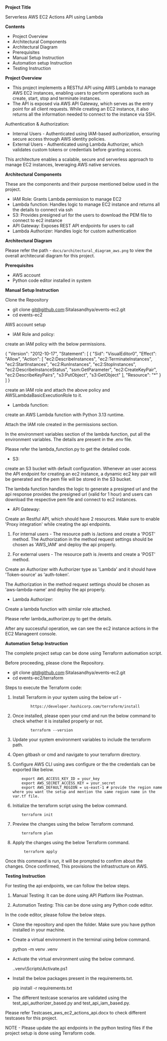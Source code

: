**Project Title**

Serverless AWS EC2 Actions API using Lambda



**Contents**



* Project Overview
* Architectural Components
* Architectural Diagram
* Prerequisites
* Manual Setup Instruction
* Automation setup Instruction
* Testing Instruction



**Project Overview**

* This project implements a RESTful API using AWS Lambda to manage AWS EC2 instances, enabling users to perform operations such as create, start, stop and terminate instances.
* The API is exposed via AWS API Gateway, which serves as the entry point for all client requests. While creating an EC2 instance, it also returns all the information needed to connect to the instance via SSH.


Authentication & Authorization:

* Internal Users - Authenticated using IAM-based authorization, ensuring secure access through AWS identity policies.
* External Users - Authenticated using Lambda Authorizer, which validates custom tokens or credentials before granting access.

This architecture enables a scalable, secure and serverless approach to manage EC2 instances, leveraging AWS native services.


**Architectural Components**



These are the components and their purpose mentioned below used in the project.
* IAM Role: Grants Lambda permission to manage EC2
* Lambda function: Handles logic to manage EC2 instance and returns all the details to connect via ssh
* S3: Provides presigned url for the users to download the PEM file to connect to ec2 instance 
* API Gateway: Exposes REST API endpoints for users to call
* Lambda Authorizer: Handles logic for custom authentication






**Architectural Diagram**



Please refer the path - `docs/architectural_diagram_aws.png` to view the overall architecural diagram for this project.



**Prerequisites**

* AWS account
* Python code editor installed in system



**Manual Setup Instruction**



Clone the Repository

- git clone git@github.com:Sitalasandhya/events-ec2.git
- cd events-ec2


AWS account setup

* IAM Role and policy: 

create an IAM policy with the below permissions.

{
    "Version": "2012-10-17",
    "Statement": [
        {
            "Sid": "VisualEditor0",
            "Effect": "Allow",
            "Action": [
                "ec2:DescribeInstances",
                "ec2:TerminateInstances",
                "ec2:StartInstances",
                "ec2:RunInstances",
                "ec2:StopInstances",
                "ec2:DescribeInstanceStatus",
                "ssm:GetParameter",
                "ec2:CreateKeyPair",
                "ec2:DescribeKeyPairs",
                "s3:PutObject",
                "s3:GetObject"
            ],
            "Resource": "*"
        }
    ]
}

create an IAM role and attach the above policy and AWSLambdaBasicExecutionRole to it.


* Lambda function: 

create an AWS Lambda function with Python 3.13 runtime.

Attach the IAM role created in the permissions section.

In the environment variables section of the lambda function, put all the environment variables. The details are present in the .env file.

Please refer the lambda_function.py to get the detailed code.


* S3:

create an S3 bucket with default configuration. Whenever an user access the API endpoint for creating an ec2 instance, a dynamic ec2 key pair will be generated and the pem file will be stored in the S3 bucket. 

The lambda function handles the logic to generate a presigned url and the api response provides the presigned url (valid for 1 hour) and users can download the respective pem file and connect to ec2 instances.
 

* API Gateway: 

Create an Restful API, which should have 2 resources. Make sure to enable 'Proxy integration' while creating the api endpoints.

1. For internal users - The resource path is /actions and create a 'POST' method. The Authorization in the method request settings should be chosen as 'AWS_IAM' and deploy the api properly.

2. For external users - The resource path is /events and create a 'POST' method.

Create an Authorizer with Authorizer type as 'Lambda' and it should have 'Token-source' as 'auth-token'.

The Authorization in the method request settings should be chosen as 'aws-lambda-name' and deploy the api properly.


* Lambda Authorizer: 

Create a lambda function with similar role attached.

Please refer lambda_authorizer.py to get the details.

After any successful operation, we can see the ec2 instance actions in the EC2 Manageent console.



**Automation Setup Instruction**

The complete project setup can be done using Terraform autiomation script.

Before proceeding, please clone the Repository.

- git clone git@github.com:Sitalasandhya/events-ec2.git
- cd events-ec2/terraform

Steps to execute the Terraform code:

1. Install Terraform in your system using the below url -

               https://developer.hashicorp.com/terraform/install

2. Once installed, please open your cmd and run the below command to check whether it is installed properly or not.

               terraform --version

3. Update your system environment variables to include the terraform path.
4. Open gitbash or cmd and navigate to your terraform directory.
5. Configure AWS CLI using aws configure or the the credentials can be exported like below.

           export AWS_ACCESS_KEY_ID = your_key
           export AWS_SECRET_ACCESS_KEY = your_secret
           export AWS_DEFAULT_REGION = us-east-1 # provide the region name where you want the setup and mention the same region name in the var.tf file.
6. Initialize the terraform script using the below command.

           terraform init

7. Preview the changes using the below Terraform command.

           terraform plan

8. Apply the changes using the below Terraform command.

            terraform apply

Once this command is run, it will be prompted to confirm about the changes. Once confirmed, This provisions the infrastructure on AWS.




**Testing Instruction**

For testing the api endpoints, we can follow the below steps.

1. Manual Testing: It can be done using API Platform like Postman.

2. Automation Testing: This can be done using any Python code editor.

In the code editor, please follow the below steps.

* Clone the repository and open the folder. Make sure you have python installed in your machine.

* Create a virtual environment in the terminal using below command.

    python -m venv .venv

* Activate the virtual environment using the below command.

    .\.venv\Scripts\Activate.ps1

* Install the below packages present in the requirements.txt.

    pip install -r requirements.txt

* The different testcase scenarios are validated using the test_api_authorizer_based.py and test_api_iam_based.py.

Please refer Testcases_aws_ec2_actions_api.docx to check different testcases for this project.


NOTE - Please update the api endpoints in the python testing files if the project setup is done using Terraform code.


